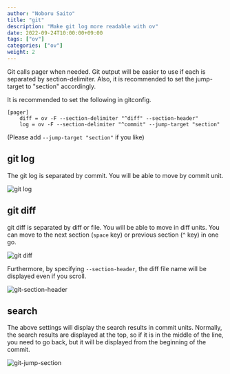 ```yaml
---
author: "Noboru Saito"
title: "git"
description: "Make git log more readable with ov"
date: 2022-09-24T10:00:00+09:00
tags: ["ov"]
categories: ["ov"]
weight: 2
---
```


Git calls pager when needed.
Git output will be easier to use if each is separated by section-delimiter.
Also, it is recommended to set the jump-target to "section" accordingly.

It is recommended to set the following in gitconfig.

```config
[pager]
    diff = ov -F --section-delimiter "^diff" --section-header"
    log = ov -F --section-delimiter "^commit" --jump-target "section"
```

(Please add `--jump-target "section"` if you like)

## git log

The git log is separated by commit.
You will be able to move by commit unit.

![git log](/ov/git-log.gif)

## git diff

git diff is separated by diff or file.
You will be able to move in diff units.
You can move to the next section (`space` key) or previous section (`^` key) in one go.

![git diff](/ov/git-diff.gif)

Furthermore, by specifying `--section-header`, the diff file name will be displayed even if you scroll.

![git-section-header](/ov/git-section-header.gif)

## search

The above settings will display the search results in commit units.
Normally, the search results are displayed at the top, so if it is in the middle of the line, you need to go back, but it will be displayed from the beginning of the commit.

![git-jump-section](/blog/ov-jump-section.gif)
